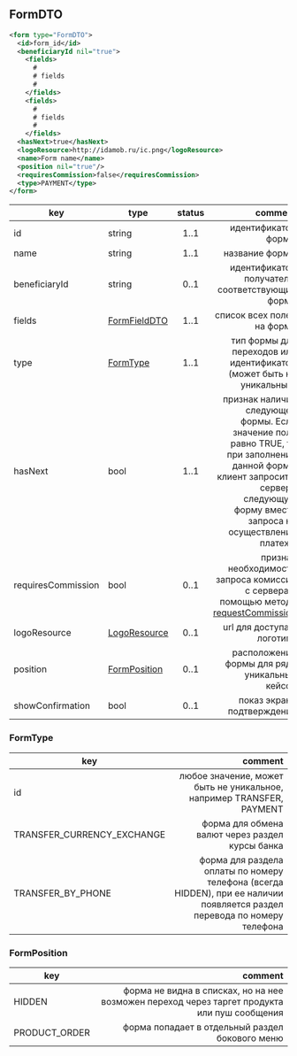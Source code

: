 ## FormDTO

```xml
<form type="FormDTO">
  <id>form_id</id>
  <beneficiaryId nil="true">
    <fields>
      #
      # fields
      #
    </fields>
    <fields>
      #
      # fields
      #
    </fields>
  <hasNext>true</hasNext>
  <logoResource>http://idamob.ru/ic.png</logoResource>
  <name>Form name</name>
  <position nil="true"/>
  <requiresCommission>false</requiresCommission>
  <type>PAYMENT</type>
</form>
```

key | type | status | comment
--- | ---- | :----: | ---:
id | string | 1..1 | идентификатор формы
name | string | 1..1 | название формы
beneficiaryId | string | 0..1 | идентификатор получателя, соответствующий форме
fields | [FormFieldDTO](#formfielddto) | 1..1 | список всех полей на форме
type | [FormType](#formtype) | 1..1 | тип формы для переходов или идентификатор (может быть не уникальный)
hasNext | bool | 1..1 | признак наличия следующей формы. Если значение поля равно TRUE, то при заполнении данной формы клиент запросит с сервера следующую форму вместо запроса на осуществление платежа
requiresCommission | bool | 0..1 | признак необходимости запроса комиссии с сервера с помощью метода [requestCommission](#requestcommission)
logoResource | [LogoResource](#logoresource) | 0..1 | url для доступа к логотипу
position | [FormPosition](#formposition) | 0..1 | расположение формы для ряда уникальных кейсов
showConfirmation | bool | 0..1 | показ экрана подтверждения

### FormType
key | comment
--- | ---:
id | любое значение, может быть не уникальное, например TRANSFER, PAYMENT
TRANSFER_CURRENCY_EXCHANGE | форма для обмена валют через раздел курсы банка
TRANSFER_BY_PHONE | форма для раздела оплаты по номеру телефона (всегда HIDDEN), при ее наличии появляется раздел перевода по номеру телефона

### FormPosition
key | comment
--- | ---:
HIDDEN | форма не видна в списках, но на нее возможен переход через таргет продукта или пуш сообщения
PRODUCT_ORDER | форма попадает в отдельный раздел бокового меню
